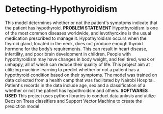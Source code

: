 # Detecting-Hypothyroidism
This model determines whether or not the patient's symptoms indicate that the patient has hypothyroid.
**PROBLEM STATEMENT**
Hypothyroidism is one of the most common diseases worldwide, and levothyroxine is the usual medication prescribed to manage it. Hypothyroidism occurs when the thyroid gland, located in the neck, does not produce enough thyroid hormone for the body’s requirements. This can result in heart disease, infertility, and poor brain development in children. People with hypothyroidism may have changes in body weight, and feel tired, weak or unhappy, all of which can reduce their quality of life. This project aim at utilizing machine learning to predict whether or not a patient has a hypothyroid condition based on their symptoms. The model was trained on data collected from a health camp that was facilitated by Nairobi Hospital. Patient's records in the data include age, sex and a classification of a whether or not the patient has hypothroidsm and others.
**SOFTWARES USED**
This project uses python libraries to conduct data anlysis and utilize Decsion Trees classifiers and Support Vector Machine to create the prediction model
